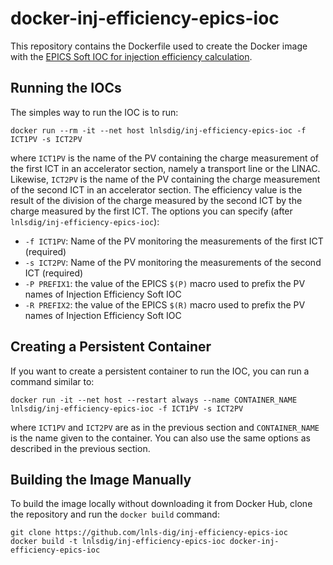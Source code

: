 # docker-inj-efficiency-epics-ioc
This repository contains the Dockerfile used to create the Docker image with the
[EPICS Soft IOC for injection efficiency calculation](https://github.com/lnls-dig/inj-efficiency-epics-ioc).

## Running the IOCs

The simples way to run the IOC is to run:

    docker run --rm -it --net host lnlsdig/inj-efficiency-epics-ioc -f ICT1PV -s ICT2PV

where `ICT1PV` is the name of the PV containing the charge measurement of the first ICT in an accelerator section, namely a 
transport line or the LINAC. Likewise, `ICT2PV` is the name of the PV containing the charge measurement of the second
ICT in an accelerator section. The efficiency value is the result of the division of the charge measured by the second ICT
by the charge measured by the first ICT. The options you can specify (after `lnlsdig/inj-efficiency-epics-ioc`):

- `-f ICT1PV`: Name of the PV monitoring the measurements of the first ICT (required)
- `-s ICT2PV`: Name of the PV monitoring the measurements of the second ICT (required)
- `-P PREFIX1`: the value of the EPICS `$(P)` macro used to prefix the PV names of Injection Efficiency Soft IOC
- `-R PREFIX2`: the value of the EPICS `$(R)` macro used to prefix the PV names of Injection Efficiency Soft IOC

## Creating a Persistent Container

If you want to create a persistent container to run the IOC, you can run a
command similar to:

    docker run -it --net host --restart always --name CONTAINER_NAME lnlsdig/inj-efficiency-epics-ioc -f ICT1PV -s ICT2PV

where `ICT1PV` and `ICT2PV` are as in the previous section and `CONTAINER_NAME` is the name
given to the container. You can also use the same options as described in the
previous section.

## Building the Image Manually

To build the image locally without downloading it from Docker Hub, clone the
repository and run the `docker build` command:

    git clone https://github.com/lnls-dig/inj-efficiency-epics-ioc
    docker build -t lnlsdig/inj-efficiency-epics-ioc docker-inj-efficiency-epics-ioc
